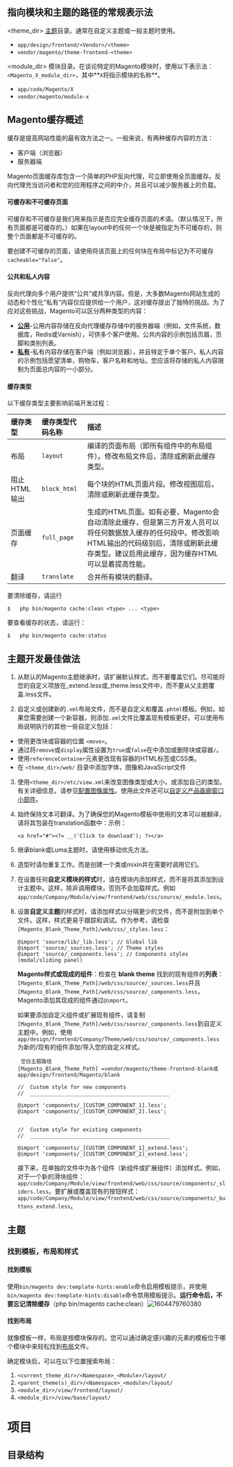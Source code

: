 

## 指向模块和主题的路径的常规表示法

<theme_dir> [主题](https://glossary.magento.com/theme)目录。通常在自定义主题或一般主题时使用。 

- `app/design/frontend/<Vendor>/<theme>`
- `vendor/magento/theme-frontend-<theme>`

<module_dir> 模块目录。在谈论特定的Magento模块时，使用以下表示法：` <Magento_X_module_dir> `，其中**`X`将指示模块的名称**。 

- `app/code/Magento/X`
- `vendor/magento/module-x`

## Magento缓存概述

缓存是提高网站性能的最有效方法之一。一般来说，有两种缓存内容的方法：

- 客户端（浏览器）
- 服务器端

 Magento页面缓存库包含一个简单的PHP反向代理，可立即使用全页面缓存。反向代理充当访问者和您的应用程序之间的中介，并且可以减少服务器上的负载。 

#### 可缓存和不可缓存页面

可缓存和不可缓存是我们用来指示是否应完全缓存页面的术语。（默认情况下，所有页面都是可缓存的。）如果在layout中的任何一个块是被指定为不可缓存的，则整个页面都是不可缓存的。

要创建不可缓存的页面，请使用将该页面上的任何块在布局中标记为不可缓存`cacheable="false"`。 

#### 公共和私人内容

反向代理向多个用户提供“公共”或共享内容。但是，大多数Magento网站生成的动态和个性化“私有”内容仅应提供给一个用户，这对缓存提出了独特的挑战。为了应对这些挑战，Magento可以区分两种类型的内容：

- **[公用](https://devdocs.magento.com/guides/v2.4/extension-dev-guide/cache/page-caching/public-content.html)**-公用内容存储在反向代理缓存存储中的服务器端（例如，文件系统，数据库，Redis或Varnish），可供多个客户使用。公共内容的示例包括页眉，页脚和类别列表。
- **[私有](https://devdocs.magento.com/guides/v2.4/extension-dev-guide/cache/page-caching/private-content.html)**-私有内容存储在客户端（例如浏览器），并且特定于单个客户。私人内容的示例包括愿望清单，购物车，客户名称和地址。您应该将存储的私人内容限制为页面总内容的一小部分。

#### 缓存类型

以下缓存类型主要影响前端开发过程：

| 缓存类型     | 缓存类型代码名称 | 描述                                                         |
| :----------- | :--------------- | :----------------------------------------------------------- |
| 布局         | `layout`         | 编译的页面布局（即所有组件中的布局组件）。修改布局文件后，清除或刷新此缓存类型。 |
| 阻止HTML输出 | `block_html`     | 每个块的HTML页面片段。修改视图层后，清除或刷新此缓存类型。   |
| 页面缓存     | `full_page`      | 生成的HTML页面。如有必要，Magento会自动清除此缓存，但是第三方开发人员可以将任何数据放入缓存的任何段中。修改影响HTML输出的代码级别后，清除或刷新此缓存类型。建议启用此缓存，因为缓存HTML可以显着提高性能。 |
| 翻译         | `translate`      | 合并所有模块的翻译。                                         |

要清除缓存，请运行

```
$	php	bin/magento cache:clean <type> ... <type>
```

要查看缓存的状态，请运行：

```
$	php bin/magento cache:status
```

## 主题开发最佳做法

1.   从默认的Magento主题继承时，请扩展默认样式，而不要覆盖它们。尽可能将您的自定义项放在_extend.less或_theme.less文件中，而不要从父主题覆盖.less文件。

2.	自定义或创建新的`.xml`布局文件，而不是自定义和覆盖`.phtml`模板。例如，如果您需要创建一个新容器，则添加`.xml`文件比覆盖现有模板更好。可以使用布局说明执行的其他一些自定义包括：

   - 使用更改块或容器的位置 `<move>`。
   - 通过将`remove`或`display`属性设置为`true`或`false`在中添加或删除块或容器`/`。
   - 使用` referenceContainer `元素更改现有容器的HTML标签或CSS类。
   - 在 `<theme_dir>/web/` 目录中添加字体，图像和JavaScript文件
   
3.	使用`<theme_dir>/etc/view.xml`来改变图像类型或大小，或添加自己的类型。有关详细信息，请参见[配置图像属性](https://devdocs.magento.com/guides/v2.4/frontend-dev-guide/themes/theme-images.html)。使用此文件还可以[自定义产品画廊窗口小部件](https://devdocs.magento.com/guides/v2.4/javascript-dev-guide/widgets/widget_gallery.html)。

4. 始终保持文本可翻译。为了确保您的Magento模板中使用的文本可以被翻译，请将其包装在translation函数中：示例：

   ```
   <a href="#"><?= __('Click to download'); ?></a>
   ```

5. 继承blank或Luma主题时，请使用移动优先方法。

6. 造型时请勿重复工作。而是创建一个类或mixin并在需要时调用它们。

7. 在设置任何**自定义模块的样式**时，请在模块内添加样式，而不是将其添加到设计主题中。这样，除非调用模块，否则不会加载样式。例如`app/code/Company/Module/view/frontend/web/css/source/_module.less`。

8. 设置**自定义主题**的样式时，请添加样式以分隔更少的文件，而不是附加到单个文件。这样，样式更易于跟踪和调试。作为参考，请检查`[Magento_Blank_Theme_Path]/web/css/_styles.less`：

   ```less
   @import 'source/lib/_lib.less'; // Global lib
   @import 'source/_sources.less'; // Theme styles
   @import 'source/_components.less'; // Components styles (modal/sliding panel)
   ```

    **Magento样式或现成的组件**：检查在 **blank theme** 找到的现有组件的**列表**：`[Magento_Blank_Theme_Path]/web/css/source/_sources.less`并且 `[Magento_Blank_Theme_Path]/web/css/source/_components.less`，Magento添加其现成的组件通过`@import`。 

    如果要添加自定义组件或扩展现有组件，请复制`[Magento_Blank_Theme_Path]/web/css/source/_components.less`到自定义主题中。例如，使用`app/design/frontend/Company/Theme/web/css/source/_components.less` 为新的/现有的组件添加/导入您的自定义样式。 

   ```
    空白主题路径
   [Magento_Blank_Theme_Path] =vendor/magento/theme-frontend-blank或		  app/design/frontend/Magento/blank
   ```

   ```
   //  Custom style for new components
   //  _____________________________________________
   
   @import 'components/_[CUSTOM_COMPONENT_1].less';
   @import 'components/_[CUSTOM_COMPONENT_2].less';
   
   
   //  Custom style for existing components
   //  _____________________________________________
   
   @import 'components/_[CUSTOM_COMPONENT_1]_extend.less';
   @import 'components/_[CUSTOM_COMPONENT_2]_extend.less';
   
   ```

    接下来，在单独的文件中为各个组件（新组件或扩展组件）添加样式。例如，对于一个新的滑块组件：`app/code/Company/Module/view/frontend/web/css/source/components/_sliders.less`。要扩展或覆盖现有的按钮样式：`app/code/Company/Module/view/frontend/web/css/source/components/_buttons_extend.less`。 

## 主题

### 找到模板，布局和样式

#### 找到模板

使用`bin/magento dev:template-hints:enable`命令启用模板提示，并使用`bin/magento dev:template-hints:disable`命令禁用模板提示。**运行命令后，不要忘记清除缓存**（php bin/magento cache:clean）![1604479760380](X:\Users\silk\AppData\Roaming\Typora\typora-user-images\1604479760380.png)

#### 找到布局

就像模板一样，布局是按模块保存的。您可以通过确定感兴趣的元素的模板位于哪个模块中来轻松找到[布局](https://glossary.magento.com/layout)文件。

确定模块后，可以在以下位置搜索布局：

1. `<current_theme_dir>/<Namespace>_<Module>/layout/`
2. `<parent_theme(s)_dir>/<Namespace>_<module>/layout/`
3. `<module_dir>/view/frontend/layout/`
4. `<module_dir>/view/base/layout/`





# 项目

## 目录结构

